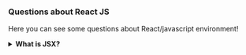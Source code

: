 ### Questions about React JS

Here you can see some questions about React/javascript environment!

<details>
<summary><strong>What is JSX?</strong></summary>
  <br>
  <p>JSX is a syntax extension to JavaScript. In other words, JSX stands to Javascript XML. It allows us to write HTML in React.</p>
  <br>
 <p>With JSX, you can create HTML elements just by writing it with its base shape:</p>
 
  ```js
  const title = <h1>Crazy</h1>;

  ReactDOM.render(title, document.getElementById('root'));
  ```
  <p>Now, look how we would have to do without using JSX:</p>
  
  ```js
  const parag = React.createElement('p', {}, 'I do not use JSX!');

  ReactDOM.render(parag, document.getElementById('root'));
  ```
  
  <p>When using JSX, you can put expressions or variables in your code:</p>
  
   ```js
  const userName = "Hugo";
  const title = <h1>Hello, {userName}!</h1>;

  ```
</details>
